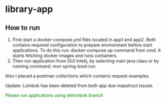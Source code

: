 # library-app

## How to run
1. First start a docker-compose.yml files located in app1 and app2. Both contains required configuration to prepare environment before start applications. To do this run: docker-compose up command from cmd. It starts fetching docker images and runs containers.
2. Then run application from GUI Intelij, by selecting main java class or by running command: mvn spring-boot:run.

Also I placed a postman collections which contains request examples.

Update: Lombok has been deleted from both app due mapstruct issues. 


<span style="color: green">Please run applications using delombok branch</span>
